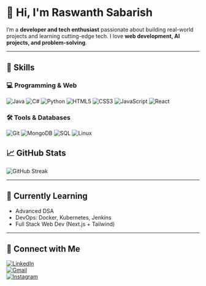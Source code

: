 # 👋 Hi, I'm Raswanth Sabarish

I’m a **developer and tech enthusiast** passionate about building real-world projects and learning cutting-edge tech. I love **web development, AI projects, and problem-solving**.

---

## 🧰 Skills

### 💻 Programming & Web
![Java](https://img.shields.io/badge/Java-ED8B00?style=for-the-badge&logo=java&logoColor=white)
![C#](https://img.shields.io/badge/C%23-239120?style=for-the-badge&logo=c-sharp&logoColor=white)
![Python](https://img.shields.io/badge/Python-3776AB?style=for-the-badge&logo=python&logoColor=white)
![HTML5](https://img.shields.io/badge/HTML5-E34F26?style=for-the-badge&logo=html5&logoColor=white)
![CSS3](https://img.shields.io/badge/CSS3-1572B6?style=for-the-badge&logo=css3&logoColor=white)
![JavaScript](https://img.shields.io/badge/JavaScript-F7DF1E?style=for-the-badge&logo=javascript&logoColor=black)
![React](https://img.shields.io/badge/React-61DAFB?style=for-the-badge&logo=react&logoColor=black)

### 🛠 Tools & Databases
![Git](https://img.shields.io/badge/Git-F05032?style=for-the-badge&logo=git&logoColor=white)
![MongoDB](https://img.shields.io/badge/MongoDB-47A248?style=for-the-badge&logo=mongodb&logoColor=white)
![SQL](https://img.shields.io/badge/SQL-00758F?style=for-the-badge&logo=postgresql&logoColor=white)
![Linux](https://img.shields.io/badge/Linux-FCC624?style=for-the-badge&logo=linux&logoColor=black)



## 📈 GitHub Stats
![GitHub Streak](https://github-readme-streak-stats.herokuapp.com/?user=DhuraiSingam&theme=dark)

---

## 🌱 Currently Learning
- Advanced DSA  
- DevOps: Docker, Kubernetes, Jenkins  
- Full Stack Web Dev (Next.js + Tailwind)

---

## 🤝 Connect with Me
[![LinkedIn](https://img.shields.io/badge/LinkedIn-0077B5?style=for-the-badge&logo=linkedin&logoColor=white)](https://linkedin.com/in/DhuraiSingam)  
[![Gmail](https://img.shields.io/badge/Gmail-D14836?style=for-the-badge&logo=gmail&logoColor=white)](mailto:dhurai@example.com)  
[![Instagram](https://img.shields.io/badge/Instagram-E4405F?style=for-the-badge&logo=instagram&logoColor=white)](https://instagram.com/DhuraiSingam)
